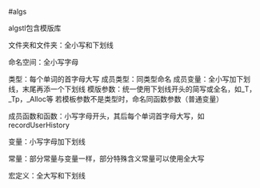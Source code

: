 #algs

algstl包含模版库

文件夹和文件夹：全小写和下划线

命名空间：全小写字母

类型：每个单词的首字母大写
成员类型：同类型命名
成员变量：全小写加下划线，末尾再添一个下划线
模版参数：统一使用下划线开头的简写或全名，如\_T，\_Tp，\_Alloc等
若模板参数不是类型时，命名同函数参数（普通变量）

成员函数和函数：小写字母开头，其后每个单词首字母大写，如recordUserHistory

变量：小写字母加下划线

常量：部分常量与变量一样，部分特殊含义常量可以使用全大写

宏定义：全大写和下划线
